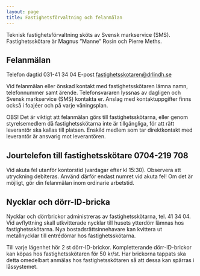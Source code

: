 ```yaml
---
layout: page
title: Fastighetsförvaltning och felanmälan
---
```

Teknisk fastighetsförvaltning sköts av Svensk markservice (SMS).
Fastighetsskötare är Magnus ”Manne” Rosin och Pierre Meths.

## Felanmälan
Telefon dagtid 031-41 34 04
E-post fastighetsskotaren@drlindh.se

Vid felanmälan eller önskad kontakt med fastighetsskötaren lämna namn, telefonnummer samt ärende. Telefonsvararen lyssnas av dagligen och Svensk markservice (SMS) kontakta er. Anslag med kontaktuppgifter finns också i foajéer och på varje våningsplan.

OBS! Det är viktigt att felanmälan görs till fastighetsskötarna, eller genom styrelsemedlem då fastighetsskötarna inte är tillgängliga, för att rätt leverantör ska kallas till platsen. Enskild medlem som tar direktkontakt med leverantör är ansvarig mot leverantören.

## Jourtelefon till fastighetsskötare 0704-219 708
Vid akuta fel utanför kontorstid (vardagar efter kl 15:30).
Observera att utryckning debiteras. Använd därför endast numret vid akuta fel! Om det är möjligt, gör din felanmälan inom ordinarie arbetstid.

## Nycklar och dörr-ID-bricka
Nycklar och dörrbrickor administreras av fastighetsskötarna, tel. 41 34 04.
Vid avflyttning skall utkvitterade nycklar till husets ytterdörr lämnas hos fastighetsskötarna.
Nya bostadsrättsinnehavare kan kvittera ut metallnycklar till
entrédörrar hos fastighetsskötarna.

Till varje lägenhet hör 2 st dörr-ID-brickor. Kompletterande dörr-ID-brickor kan köpas hos fastighetsskötaren för 50 kr/st. Har brickorna tappats ska detta omedelbart anmälas hos fastighetsskötaren så att dessa kan spärras i låssystemet.
